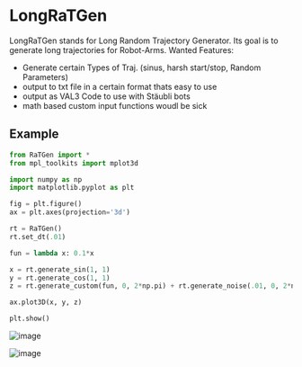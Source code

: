 # LongRaTGen
LongRaTGen stands for Long Random Trajectory Generator. Its goal is to generate long trajectories for Robot-Arms.
Wanted Features:
- Generate certain Types of Traj. (sinus, harsh start/stop, Random Parameters)
- output to txt file in a certain format thats easy to use
- output as VAL3 Code to use with Stäubli bots
- math based custom input functions woudl be sick



 ## Example
```python
from RaTGen import *
from mpl_toolkits import mplot3d

import numpy as np
import matplotlib.pyplot as plt

fig = plt.figure()
ax = plt.axes(projection='3d')

rt = RaTGen()
rt.set_dt(.01)

fun = lambda x: 0.1*x

x = rt.generate_sin(1, 1)
y = rt.generate_cos(1, 1)
z = rt.generate_custom(fun, 0, 2*np.pi) + rt.generate_noise(.01, 0, 2*np.pi)

ax.plot3D(x, y, z)

plt.show()
```
![image](https://github.com/user-attachments/assets/0a7dab7f-a626-43a5-bec9-c97150f0ebd6)



![image](https://github.com/user-attachments/assets/68eb35e9-ec0e-49f5-b991-0ba8d528451a)
